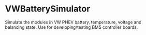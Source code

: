 # VWBatterySimulator
Simulate the modules in VW PHEV battery, temperature, voltage and balancing state. Use for developing/testing BMS controller boards.
